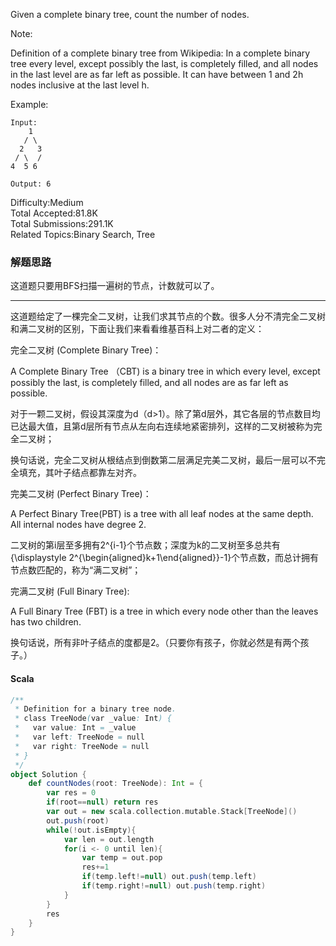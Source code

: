 Given a complete binary tree, count the number of nodes.

Note:

Definition of a complete binary tree from Wikipedia:
In a complete binary tree every level, except possibly the last, is completely filled, and all nodes in the last level are as far left as possible. It can have between 1 and 2h nodes inclusive at the last level h.

Example:
```
Input: 
    1
   / \
  2   3
 / \  /
4  5 6

Output: 6
```

Difficulty:Medium  
Total Accepted:81.8K  
Total Submissions:291.1K  
Related Topics:Binary Search, Tree

### 解题思路
这道题只要用BFS扫描一遍树的节点，计数就可以了。


-----------
这道题给定了一棵完全二叉树，让我们求其节点的个数。很多人分不清完全二叉树和满二叉树的区别，下面让我们来看看维基百科上对二者的定义：

完全二叉树 (Complete Binary Tree)：

A Complete Binary Tree （CBT) is a binary tree in which every level, except possibly the last, is completely filled, and all nodes are as far left as possible.

对于一颗二叉树，假设其深度为d（d>1）。除了第d层外，其它各层的节点数目均已达最大值，且第d层所有节点从左向右连续地紧密排列，这样的二叉树被称为完全二叉树；

换句话说，完全二叉树从根结点到倒数第二层满足完美二叉树，最后一层可以不完全填充，其叶子结点都靠左对齐。

完美二叉树 (Perfect Binary Tree)：

A Perfect Binary Tree(PBT) is a tree with all leaf nodes at the same depth. All internal nodes have degree 2.

二叉树的第i层至多拥有2^{i-1}个节点数；深度为k的二叉树至多总共有{\displaystyle 2^{\begin{aligned}k+1\end{aligned}}-1}个节点数，而总计拥有节点数匹配的，称为“满二叉树”；

完满二叉树 (Full Binary Tree):

A Full Binary Tree (FBT) is a tree in which every node other than the leaves has two children.

换句话说，所有非叶子结点的度都是2。（只要你有孩子，你就必然是有两个孩子。）


#### Scala
```scala
/**
 * Definition for a binary tree node.
 * class TreeNode(var _value: Int) {
 *   var value: Int = _value
 *   var left: TreeNode = null
 *   var right: TreeNode = null
 * }
 */
object Solution {
    def countNodes(root: TreeNode): Int = {
        var res = 0
        if(root==null) return res
        var out = new scala.collection.mutable.Stack[TreeNode]()
        out.push(root)
        while(!out.isEmpty){
            var len = out.length
            for(i <- 0 until len){
                var temp = out.pop
                res+=1
                if(temp.left!=null) out.push(temp.left)
                if(temp.right!=null) out.push(temp.right)
            }
        }
        res
    }
}
```